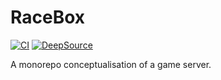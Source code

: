 # RaceBox

[![CI](https://github.com/rustymotors/racebox/actions/workflows/ci.yml/badge.svg)](https://github.com/rustymotors/racebox/actions/workflows/ci.yml) [![DeepSource](https://app.deepsource.com/gh/rustymotors/racebox.svg/?label=active+issues&show_trend=true&token=1yY0wljAGURXO--BB6VsNeeI)](https://app.deepsource.com/gh/rustymotors/racebox/)

A monorepo conceptualisation of a game server.
